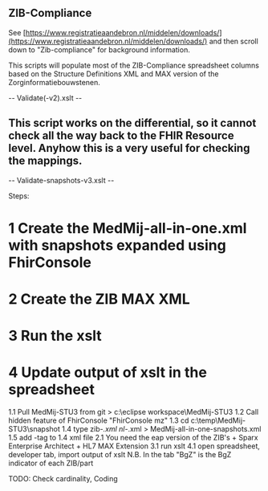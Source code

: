## ZIB-Compliance

See 
[https://www.registratieaandebron.nl/middelen/downloads/](https://www.registratieaandebron.nl/middelen/downloads/) and then scroll down to "Zib-compliance" for background information.

This scripts will populate most of the ZIB-Compliance spreadsheet columns based on the Structure Definitions XML and MAX version of the Zorginformatiebouwstenen.

-- Validate(-v2).xslt --

This script works on the differential, so it cannot check all the way back to the FHIR Resource level.
Anyhow this is a very useful for checking the mappings. 
-----------
-- Validate-snapshots-v3.xslt --

Steps:
# 1 Create the MedMij-all-in-one.xml with snapshots expanded using FhirConsole
# 2 Create the ZIB MAX XML
# 3 Run the xslt
# 4 Update output of xslt in the spreadsheet

1.1 Pull MedMij-STU3 from git > c:\eclipse workspace\MedMij-STU3
1.2 Call hidden feature of FhirConsole "FhirConsole mz"
1.3 cd c:\temp\MedMij-STU3\snapshot
1.4 type zib-*.xml nl-*.xml > MedMij-all-in-one-snapshots.xml
1.5 add <root></root>-tag to 1.4 xml file
2.1 You need the eap version of the ZIB's + Sparx Enterprise Architect + HL7 MAX Extension
3.1 run xslt
4.1 open spreadsheet, developer tab, import output of xslt
N.B. In the tab "BgZ" is the BgZ indicator of each ZIB/part

TODO: Check cardinality, Coding

